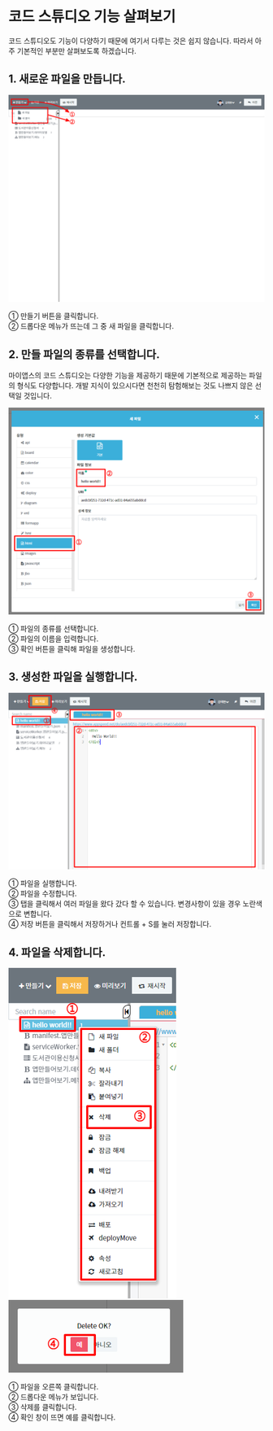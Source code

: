 # 코드 스튜디오 기능 살펴보기
코드 스튜디오도 기능이 다양하기 때문에 여기서 다루는 것은 쉽지 않습니다. 따라서 아주 기본적인 부분만 살펴보도록 하겠습니다.

## 1. 새로운 파일을 만듭니다.

![새로운 파일을 만듭니다](/media/image301.png)

①	만들기 버튼을 클릭합니다.<br>
②	드롭다운 메뉴가 뜨는데 그 중 새 파일을 클릭합니다.

## 2. 만들 파일의 종류를 선택합니다.
마이앱스의 코드 스튜디오는 다양한 기능을 제공하기 때문에 기본적으로 제공하는 파일의 형식도 다양합니다. 개발 지식이 있으시다면 천천히 탐험해보는 것도 나쁘지 않은 선택일 것입니다.

![만들 파일의 종류를 선택합니다](/media/image302.png)

①	파일의 종류를 선택합니다.<br>
②	파일의 이름을 입력합니다.<br>
③	확인 버튼을 클릭해 파일을 생성합니다.

## 3. 생성한 파일을 실행합니다.

![생성한 파일을 실행합니다](/media/image303.png)

①	파일을 실행합니다.<br>
②	파일을 수정합니다.<br>
③	탭을 클릭해서 여러 파일을 왔다 갔다 할 수 있습니다. 변경사항이 있을 경우 노란색으로 변합니다.<br>
④	저장 버튼을 클릭해서 저장하거나 컨트롤 + S를 눌러 저장합니다.

## 4. 파일을 삭제합니다.

![삭제 버튼 클릭하기](/media/image304.png)
![확인창에서 예 클릭하기](/media/image305.png)

①	파일을 오른쪽 클릭합니다.<br>
②	드롭다운 메뉴가 보입니다.<br>
③	삭제를 클릭합니다.<br>
④	확인 창이 뜨면 예를 클릭합니다.
